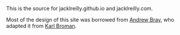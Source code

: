 This is the source for jacklreilly.github.io and jacklreilly.com.

Most of the design of this site was borrowed from [Andrew Bray](https://github.com/andrewbray), who adapted it from [Karl Broman](https://github.com/kbroman).
